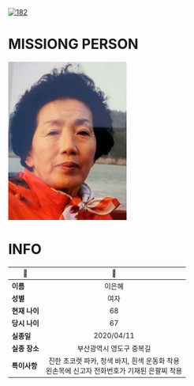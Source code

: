 [![182](https://img.shields.io/badge/%EC%8B%A4%EC%A2%85%EC%8B%A0%EA%B3%A0%EB%8A%94%20%EA%B5%AD%EB%B2%88%EC%97%86%EC%9D%B4-182-blue)](http://safe182.go.kr/index.do)

# MISSIONG PERSON

<img src="./missing_person.jpg">

# INFO

|🔑|💎|
|--|:--:|
|**이름**|이은혜|
|**성별**|여자|
|**현재 나이**|68|
|**당시 나이**|67|
|**실종일**|2020/04/11|
|**실종 장소**|부산광역시 영도구 중복길 |
|**특이사항**|진한 초코렛 파카, 청색 바지, 흰색 운동화 착용</br>왼손목에 신고자 전화번호가 기재된 은팔찌 착용|
